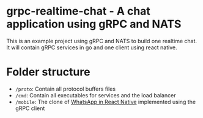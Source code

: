 # grpc-realtime-chat - A chat application using gRPC and NATS

This is an example project using gRPC and NATS to build one realtime chat.
It will contain gRPC services in go and one client using react native.

# Folder structure

- `/proto`: Contain all protocol buffers files
- `/cmd`: Contain all executables for services and the load balancer
- `/mobile`: The clone of [WhatsApp in React Native](https://github.com/VctrySam/whatsapp) implemented using the gRPC client
